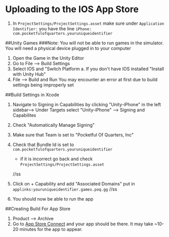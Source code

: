 # Uploading to the IOS App Store

1. In `ProjectSettings/ProjectSettings.asset` make sure under `Application Identifier:` you have the line `iPhone: com.pocketfulofquarters.youruniqueidentifier`

##Unity Games
###Note: You will not be able to run games in the simulator. You will need a physical device plugged in to your computer
1. Open the Game in the Unity Editor
2. Go to File --> Build Settings
3. Select IOS and "Switch Platform
    a. If you don't have IOS installed "Install with Unity Hub"
4. File --> Build and Run
You may encounter an error at first due to build settings being improperly set

##Build Settings in Xcode
1. Navigate to Signing in Capabilities by clicking "Unity-iPhone" in the left sidebar--> Under Targets select "Unity-iPhone" --> Signing and Capabilites
2. Check "Automatically Manage Signing"
3. Make sure that Team is set to "Pocketful Of Quarters, Inc"
4. Check that Bundle Id is set to `com.pocketfulofquarters.youruniqueidentifier`
    - if it is incorrect go back and check `ProjectSettings/ProjectSettings.asset`

    //ss
5. Click on + Capability and add "Associated Domains"
    put in `applinks:youruniqueidentifier.games.poq.gg`
 //ss
6. You should now be able to run the app

##Creating Build For App Store
1. Product --> Archive
2. Go to [App Store Connect](https://appstoreconnect.apple.com/apps) and your app should be there. It may take ~10-20 minutes for the app to appear.